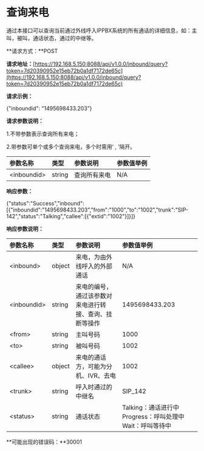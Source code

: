 # 查询来电

通过本接口可以查询当前通过外线呼入IPPBX系统的所有通话的详细信息，如：主叫，被叫，通话状态，通过的中继等。

**请求方式：**POST

**请求地址：**[https://192.168.5.150:8088/api/v1.0.0/inbound/query?token=7d20390952e15eb72b0a1df7172de65c](https://192.168.5.150:8088/api/v1.0.0/inbound/query?token=7d20390952e15eb72b0a1df7172de65c)

**请求示例：**

{"inboundid": "1495698433.203"}

**请求参数说明：**

1.不带参数表示查询所有来电；

2.带参数可单个或多个查询来电，多个时需用‘ , ’隔开。

| 参数名称 | 类型 | 参数说明 | 参数值举例 |
| :--- | :--- | :--- | :--- |
| &lt;inboundid&gt; | string | 查询所有来电 | N/A |

**响应参数：**

{"status":"Success","inbound":\[{"inboundid":"1495698433.203","from":"1000","to":"1002","trunk":"SIP-142","status":"Talking","callee":\[{"extid":"1002"}\]}\]}

**响应参数说明：**

| 参数名称 | 类型 | 参数说明 | 参数值举例 |
| :--- | :--- | :--- | :--- |
| &lt;inbound&gt; | object | 来电，为由外线呼入的外部通话 | N/A |
| &lt;inboundid&gt; | string | 来电的编号，通过该参数对来电进行转接、查询、挂断等操作 | 1495698433.203 |
| &lt;from&gt; | string | 主叫号码 | 1000 |
| &lt;to&gt; | string | 被叫号码 | 1002 |
| &lt;callee&gt; | object | 来电的通话方，可能为分机、IVR、去电 | 1002 |
| &lt;trunk&gt; | string | 呼入时通过的中继名 | SIP\_142 |
| &lt;status&gt; | string | 通话状态 | Talking：通话进行中             Progress：呼叫处理中          Wait：呼叫等待中 |

**可能出现的错误码：**30001

